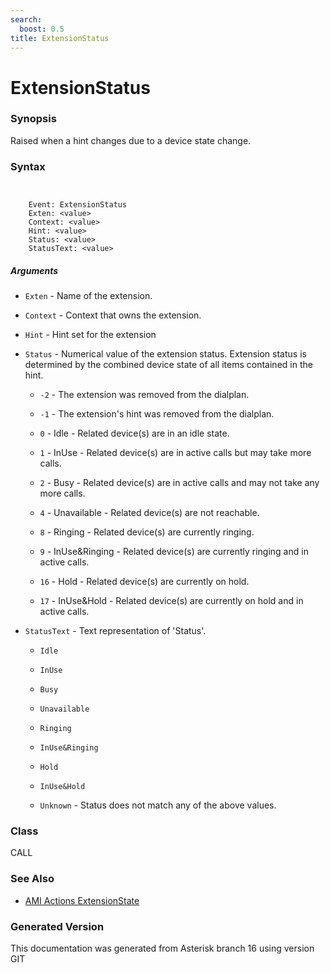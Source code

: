 ```yaml
---
search:
  boost: 0.5
title: ExtensionStatus
---
```


# ExtensionStatus

### Synopsis

Raised when a hint changes due to a device state change.

### Syntax


```


    Event: ExtensionStatus
    Exten: <value>
    Context: <value>
    Hint: <value>
    Status: <value>
    StatusText: <value>

```
##### Arguments


* `Exten` - Name of the extension.<br>

* `Context` - Context that owns the extension.<br>

* `Hint` - Hint set for the extension<br>

* `Status` - Numerical value of the extension status. Extension status is determined by the combined device state of all items contained in the hint.<br>

    * `-2` - The extension was removed from the dialplan.<br>

    * `-1` - The extension's hint was removed from the dialplan.<br>

    * `0` - Idle - Related device(s) are in an idle state.<br>

    * `1` - InUse - Related device(s) are in active calls but may take more calls.<br>

    * `2` - Busy - Related device(s) are in active calls and may not take any more calls.<br>

    * `4` - Unavailable - Related device(s) are not reachable.<br>

    * `8` - Ringing - Related device(s) are currently ringing.<br>

    * `9` - InUse&Ringing - Related device(s) are currently ringing and in active calls.<br>

    * `16` - Hold - Related device(s) are currently on hold.<br>

    * `17` - InUse&Hold - Related device(s) are currently on hold and in active calls.<br>

* `StatusText` - Text representation of 'Status'.<br>

    * `Idle`

    * `InUse`

    * `Busy`

    * `Unavailable`

    * `Ringing`

    * `InUse&Ringing`

    * `Hold`

    * `InUse&Hold`

    * `Unknown` - Status does not match any of the above values.<br>

### Class

CALL
### See Also

* [AMI Actions ExtensionState](/Asterisk_16_Documentation/API_Documentation/AMI_Actions/ExtensionState)


### Generated Version

This documentation was generated from Asterisk branch 16 using version GIT 